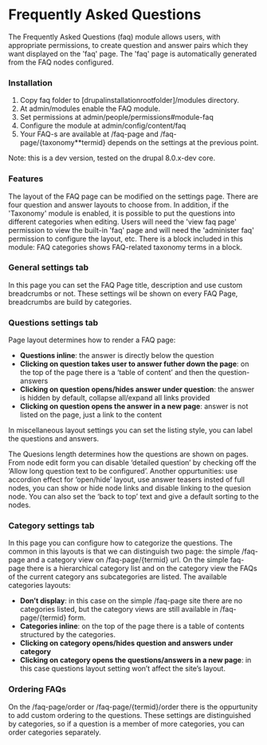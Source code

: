 Frequently Asked Questions
==============================
The Frequently Asked Questions (faq) module allows users, 
with appropriate permissions, to create question and answer 
pairs which they want displayed on the 'faq' page. The 'faq' 
page is automatically generated from the FAQ nodes configured. 

### Installation
1. Copy faq folder to [drupalinstallationrootfolder]/modules directory.
2. At admin/modules enable the FAQ module.
3. Set permissions at admin/people/permissions#module-faq
4. Configure the module at admin/config/content/faq
5. Your FAQ-s are available at /faq-page and /faq-page/{taxonomy**termid} depends on the settings at the previous point.

Note: this is a dev version, tested on the drupal 8.0.x-dev core.

### Features
The layout of the FAQ page can be modified on the settings page. There are four question and answer layouts to choose from. In addition, if the 'Taxonomy' module is enabled, it is possible to put the questions into different categories when editing. Users will need the 'view faq page' permission to view the built-in 'faq' page and will need the 'administer faq' permission to configure the layout, etc.
There is a block included in this module: FAQ categories shows FAQ-related taxonomy terms in a block.

### General settings tab
In this page you can set the FAQ Page title, description and use custom breadcrumbs or not. These settings wil be shown on every FAQ Page, breadcrumbs are build by categories.

### Questions settings tab
Page layout determines how to render a FAQ page:
* **Questions inline**: the answer is directly below the question
* **Clicking on question takes user to answer futher down the page**: on the top of the page there is a ‘table of content’ and then the question-answers
* **Clicking on question opens/hides answer under question**: the answer is hidden by default, collapse all/expand all links provided
* **Clicking on question opens the answer in a new page**: answer is not listed on the page, just a link to the content

In miscellaneous layout settings you can set the listing style, you can label the questions and answers.

The Quesions length determines how the questions are shown on pages. From node edit form you can disable ‘detailed question’ by checking off the ‘Allow long question text to be configured’.
Another oppurtunities: use accordion effect for ‘open/hide’ layout, use answer teasers insted of full nodes, you can show or hide node links and disable linking to the quesion node. You can also set the ‘back to top’ text and give a default sorting to the nodes.

### Category settings tab
In this page you can configure how to categorize the questions. The common in this layouts is that we can distinguish two page: the simple /faq-page and a category view on /faq-page/{termid} url. On the simple faq-page there is a hierarchical category list and on the category view the FAQs of the current category ans subcategories are listed. The available categories layouts:
* **Don’t display**: in this case on the simple /faq-page site there are no categories listed, but the category views are still available in /faq-page/{termid} form.
* **Categories inline**: on the top of the page there is a table of contents structured by the categories.
* **Clicking on category opens/hides question and answers under category**
* **Clicking on category opens the questions/answers in a new page**: in this case questions layout setting won’t affect the site’s layout.

### Ordering FAQs
On the /faq-page/order or /faq-page/{termid}/order there is the oppurtunity to add custom ordering to the questions. These settings are distinguished by categories, so if a question is a member of more categories, you can order categories separately.
